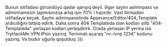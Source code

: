 Bunun istifadəsi göründüyü qədər qarışıq deyil. Əgər saytın adminpass və adminnamesin tapmısınızsa artıq işin 70%`i hazırdır. Vaxt itirmədən istifadəyə keçək.
Saytin adminpanelində Apperance/Editor/404_Template ardıcıllığını tətbiq edirik.
Daha sonra 404 Templatedə olan  kodları silib  "404-Templatedə" yerləşən kodları yerləşdirirk.
Orada yerləşən IP yerinə isə TryHackMe VPN IPsin yazırıq.
Terminalı açaraq "nc-lvnp 1234" kodunu yazırıq.
Və budur uğurla qoşulduq :)))
